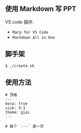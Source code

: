 ## 使用 Markdown 写 PPT

VS code 插件:
- `Marp for VS Code`
- `Markdown All in One`

## 脚手架

```shell
$ ./create.sh
```

## 使用方法
```
# 顶格
---
marp: true
size: 4:3
theme: giai
---

# 每个 `---` 是一页
```